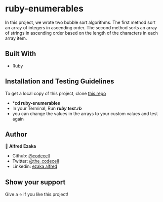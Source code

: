 # ruby-enumerables

In this project, we wrote two bubble sort algorithms. The first method sort an array of integers in ascending order. The second method sorts an array of strings in ascending order based on the length of the characters in each array item.


## Built With

- Ruby

## Installation and Testing Guidelines
  To get a local copy of this project, clone [this repo](https://github.com/codecell/ruby-enumerables)
  - ***cd ruby-enumerables**
  - In your Terminal, Run ***ruby test.rb***
  - you can change the values in the arrays to your custom values and test again

## Author

👤 **Alfred Ezaka**

- Github: [@codecell](https://github.com/codecell)
- Twitter: [@the_codecell](https://twitter.com/the_codecell) 
- Linkedin: [ezaka alfred](https://www.linkedin.com/in/alfrednoble/)


## Show your support

Give a ⭐️ if you like this project!